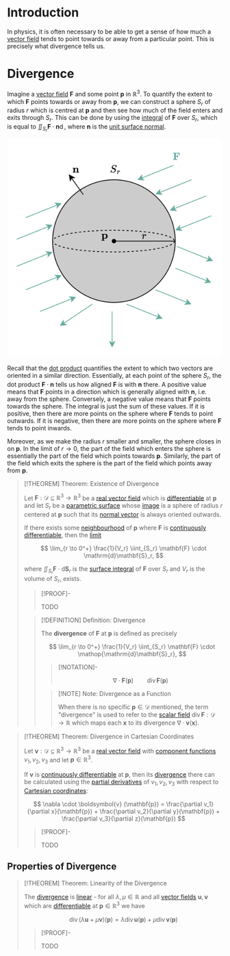 # Introduction

In physics, it is often necessary to be able to get a sense of how much a [vector field](../Real%20Vector%20Field.md) tends to point towards or away from a particular point. This is precisely what divergence tells us. 

# Divergence 

Imagine a [vector field](../Real%20Vector%20Field.md) $\mathbf{F}$ and some point $\mathbf{p}$ in $\mathbb{R}^3$. To quantify the extent to which $\mathbf{F}$ points towards or away from $\mathbf{p}$, we can construct a sphere $S_r$ of radius $r$ which is centred at $\mathbf{p}$ and then see how much of the field enters and exits through $S_r$. This can be done by using the [integral](../Integration/Vector%20Surface%20Integral.md) of $\mathbf{F}$ over $S_r$, which is equal to $\displaystyle \iint_{S_r} \mathbf{F} \cdot \mathbf{n} \mathop{\mathrm{d}S_r}$, where $\mathbf{n}$ is the [unit surface normal](../../../Real%20Vector%20Functions/Parametric%20Surfaces/Surface%20Normal%20Vector.md). 

![](res/Divergence.drawio.svg)

Recall that the [dot product](../../../../../Algebra/Linear%20Algebra/Matrices/Row%20and%20Column%20Vectors/Real%20Vectors/Real%20Dot%20Product.md) quantifies the extent to which two vectors are oriented in a similar direction. Essentially, at each point of the sphere $S_r$, the dot product $\mathbf{F} \cdot \mathbf{n}$ tells us how aligned $\mathbf{F}$ is with $\mathbf{n}$ there. A positive value means that $\mathbf{F}$ points in a direction which is generally aligned with $\mathbf{n}$, i.e. away from the sphere. Conversely, a negative value means that $\mathbf{F}$ points towards the sphere. The integral is just the sum of these values. If it is positive, then there are more points on the sphere where $\mathbf{F}$ tends to point outwards. If it is negative, then there are more points on the sphere where $\mathbf{F}$ tends to point inwards.

Moreover, as we make the radius $r$ smaller and smaller, the sphere closes in on $\mathbf{p}$. In the limit of $r \to 0$, the part of the field which enters the sphere is essentially the part of the field which points towards $\mathbf{p}$. Similarly, the part of the field which exits the sphere is the part of the field which points away from $\mathbf{p}$.

>[!THEOREM] Theorem: Existence of Divergence
>
>Let $\mathbf{F}: \mathcal{D} \subseteq \mathbb{R}^3 \to \mathbb{R}^3$ be a [real vector field](../Real%20Vector%20Field.md) which is [differentiable](../../../Real%20Vector%20Functions/Differentiation/Differentiability%20of%20Real%20Vector%20Functions.md) at $\mathbf{p}$ and let $S_r$ be a [parametric surface](../../../Real%20Vector%20Functions/Parametric%20Surfaces/Parametric%20Surface.md) whose [image](../../../../Functions/Functions.md) is a sphere of radius $r$ centered at $\mathbf{p}$ such that its [normal vector](../../../Real%20Vector%20Functions/Parametric%20Surfaces/Surface%20Normal%20Vector.md) is always oriented outwards.
>
>If there exists some [neighbourhood](../../../../../Topology/Topological%20Spaces/Neighborhoods.md) of $\mathbf{p}$ where $\mathbf{F}$ is [continuously differentiable](../../../Real%20Vector%20Functions/Differentiation/Differentiability%20of%20Real%20Vector%20Functions.md), then the [limit](../../../Real%20Functions/Limits/index.md)
>
>$$
>\lim_{r \to 0^+} \frac{1}{V_r} \iint_{S_r} \mathbf{F} \cdot \mathrm{d}\mathbf{S}_r,
>$$
>
>where $\displaystyle \iint_{S_r} \mathbf{F} \cdot \mathrm{d}\mathbf{S}_r$ is the [surface integral](../Integration/Vector%20Surface%20Integral.md) of $\mathbf{F}$ over $S_r$ and $V_r$ is the volume of $S_r$, exists.
>
>>[!PROOF]-
>>
>>TODO
>>
>
>>[!DEFINITION] Definition: Divergence
>>
>>The **divergence** of $\mathbf{F}$ at $\mathbf{p}$ is defined as precisely
>>
>>$$
>>\lim_{r \to 0^+} \frac{1}{V_r} \iint_{S_r} \mathbf{F} \cdot \mathop{\mathrm{d}\mathbf{S}_r},
>>$$
>>
>>>[!NOTATION]-
>>>
>>>$$
>>>\nabla \cdot \mathbf{F}(\mathbf{p}) \qquad \operatorname{div}\mathbf{F}(\mathbf{p})
>>>$$
>>>
>>
>>
>>>[!NOTE] Note: Divergence as a Function
>>>
>>>When there is no specific $\mathbf{p} \in \mathcal{D}$ mentioned, the term "divergence" is used to refer to the [scalar field](../../../Real%20Vector%20Functions/Scalar%20Fields/Real%20Scalar%20Field.md) $\mathop{\operatorname{div}}\mathbf{F}: \mathcal{D} \to \mathbb{R}$ which maps each $\mathbf{x}$ to its divergence $\nabla \cdot \boldsymbol{v}(\mathbf{x})$.
>>>
>>
>

>[!THEOREM] Theorem: Divergence in Cartesian Coordinates
>
>Let $\boldsymbol{v}: \mathcal{D} \subseteq \mathbb{R}^3 \to \mathbb{R}^3$ be a [real vector field](../Real%20Vector%20Field.md) with [component functions](../../../Real%20Vector%20Functions/Real%20Vector%20Function.md) $v_1, v_2, v_3$ and let $\mathbf{p} \in \mathbb{R}^3$.
>
>If $\boldsymbol{v}$ is [continuously differentiable](../../../Real%20Vector%20Functions/Differentiation/Differentiability%20of%20Real%20Vector%20Functions.md) at $\mathbf{p}$, then its [divergence](Divergence.md) there can be calculated using the [partial derivatives](../../../Real%20Vector%20Functions/Scalar%20Fields/Differentiation/Partial%20Derivatives%20of%20Real%20Scalar%20Fields.md) of $v_1, v_2, v_3$ with respect to [Cartesian coordinates](../../../../../Geometry/Euclidean%20Geometry/Euclidean%20Space/Coordinate%20Systems/Cartesian%20Coordinate%20System.md):
>
>$$
>\nabla \cdot \boldsymbol{v} (\mathbf{p}) = \frac{\partial v_1}{\partial x}(\mathbf{p}) + \frac{\partial v_2}{\partial y}(\mathbf{p}) + \frac{\partial v_3}{\partial z}(\mathbf{p})
>$$
>
>>[!PROOF]-
>>
>>TODO
>>
>

## Properties of Divergence 

>[!THEOREM] Theorem: Linearity of the Divergence
>
>
>
>The [divergence](Divergence.md) is [linear](../../../../../Algebra/Linear%20Algebra/Linear%20Transformations/Linear%20Transformation.md) - for all $\lambda, \mu \in \mathbb{R}$ and all [vector fields](../Real%20Vector%20Field.md) $\boldsymbol{u}, \boldsymbol{v}$ which are [differentiable](../../../Real%20Vector%20Functions/Differentiation/Differentiability%20of%20Real%20Vector%20Functions.md) at $\mathbf{p} \in \mathbb{R}^3$ we have
>
>$$
>\operatorname{div} (\lambda \boldsymbol{u} + \mu \boldsymbol{v})(\mathbf{p}) = \lambda \operatorname{div} \boldsymbol{u}(\mathbf{p}) + \mu \operatorname{div} \boldsymbol{v}(\mathbf{p})
>$$
>
>>[!PROOF]-
>>
>>TODO
>>
>
